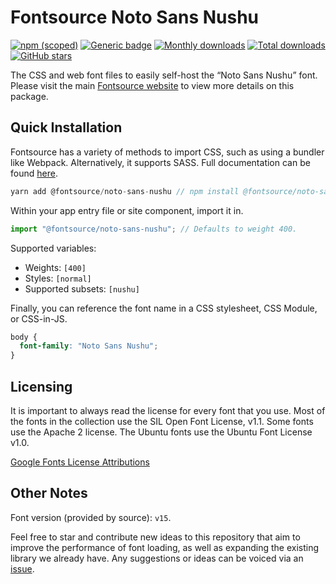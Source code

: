 # Fontsource Noto Sans Nushu

[![npm (scoped)](https://img.shields.io/npm/v/@fontsource/noto-sans-nushu?color=brightgreen)](https://www.npmjs.com/package/@fontsource/noto-sans-nushu) [![Generic badge](https://img.shields.io/badge/fontsource-passing-brightgreen)](https://github.com/fontsource/fontsource) [![Monthly downloads](https://badgen.net/npm/dm/@fontsource/noto-sans-nushu)](https://github.com/fontsource/fontsource) [![Total downloads](https://badgen.net/npm/dt/@fontsource/noto-sans-nushu)](https://github.com/fontsource/fontsource) [![GitHub stars](https://img.shields.io/github/stars/fontsource/fontsource.svg?style=social&label=Star)](https://github.com/fontsource/fontsource/stargazers)

The CSS and web font files to easily self-host the “Noto Sans Nushu” font. Please visit the main [Fontsource website](https://fontsource.org/fonts/noto-sans-nushu) to view more details on this package.

## Quick Installation

Fontsource has a variety of methods to import CSS, such as using a bundler like Webpack. Alternatively, it supports SASS. Full documentation can be found [here](https://fontsource.org/docs/introduction).

```javascript
yarn add @fontsource/noto-sans-nushu // npm install @fontsource/noto-sans-nushu
```

Within your app entry file or site component, import it in.

```javascript
import "@fontsource/noto-sans-nushu"; // Defaults to weight 400.
```

Supported variables:

- Weights: `[400]`
- Styles: `[normal]`
- Supported subsets: `[nushu]`

Finally, you can reference the font name in a CSS stylesheet, CSS Module, or CSS-in-JS.

```css
body {
  font-family: "Noto Sans Nushu";
}
```

## Licensing

It is important to always read the license for every font that you use.
Most of the fonts in the collection use the SIL Open Font License, v1.1. Some fonts use the Apache 2 license. The Ubuntu fonts use the Ubuntu Font License v1.0.

[Google Fonts License Attributions](https://fonts.google.com/attribution)

## Other Notes

Font version (provided by source): `v15`.

Feel free to star and contribute new ideas to this repository that aim to improve the performance of font loading, as well as expanding the existing library we already have. Any suggestions or ideas can be voiced via an [issue](https://github.com/fontsource/fontsource/issues).
